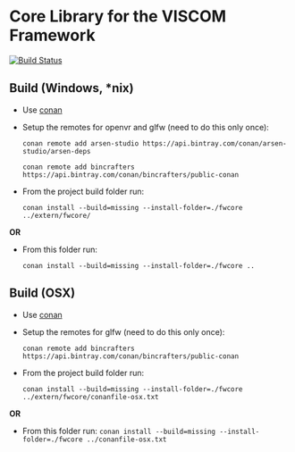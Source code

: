 # Core Library for the VISCOM Framework

[![Build Status](https://travis-ci.com/viscom-ulm/viscom_framework_core.svg?branch=develop)](https://travis-ci.com/viscom-ulm/viscom_framework_core)

## Build (Windows, *nix)
- Use [conan](https://conan.io/)
- Setup the remotes for openvr and glfw (need to do this only once):

  ```conan remote add arsen-studio https://api.bintray.com/conan/arsen-studio/arsen-deps```
  
  ```conan remote add bincrafters https://api.bintray.com/conan/bincrafters/public-conan```
- From the project build folder run:

  ```conan install --build=missing --install-folder=./fwcore ../extern/fwcore/```
  
**OR**
- From this folder run:

  ```conan install --build=missing --install-folder=./fwcore ..```

## Build (OSX)
- Use [conan](https://conan.io/)
- Setup the remotes for glfw (need to do this only once):

  ```conan remote add bincrafters https://api.bintray.com/conan/bincrafters/public-conan```
- From the project build folder run:

  ```conan install --build=missing --install-folder=./fwcore ../extern/fwcore/conanfile-osx.txt```
  
**OR**
- From this folder run:
  ```conan install --build=missing --install-folder=./fwcore ../conanfile-osx.txt```
